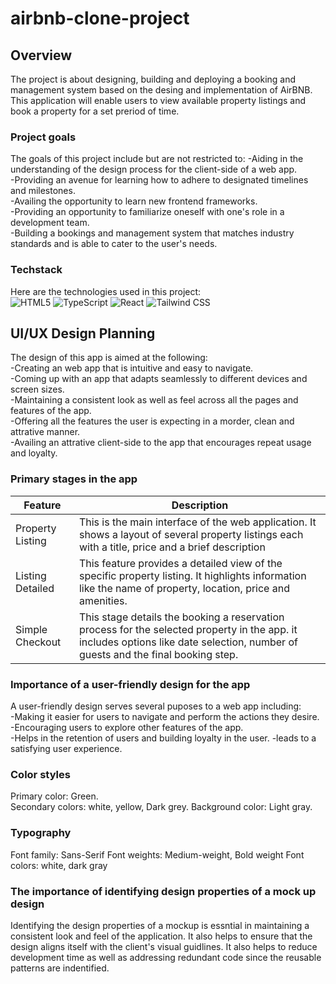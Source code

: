 # airbnb-clone-project

## Overview

The project is about designing, building and deploying a booking and management system based on the desing and implementation of AirBNB. This application will enable users to view available property listings and  book a property for a set preriod of time.

### Project goals

The goals of this project include but are not restricted to:
 -Aiding in the understanding of the design process for the client-side of a web app.  
 -Providing an avenue for learning how to adhere to designated timelines and milestones.  
 -Availing the opportunity to learn new frontend frameworks.  
 -Providing an opportunity to familiarize oneself with one's role in a development team.  
 -Building a bookings and management system that matches industry standards and is able to cater to the user's needs.  

### Techstack

 Here are the technologies used in this project:  
 ![HTML5](https://img.shields.io/badge/HTML5-FF5722?style=for-the-badge&logo=html5&logoColor=white)
![TypeScript](https://img.shields.io/badge/TypeScript-007ACC?style=for-the-badge&logo=typescript&logoColor=white)
![React](https://img.shields.io/badge/React-61DAFB?style=for-the-badge&logo=react&logoColor=black)
![Tailwind CSS](https://img.shields.io/badge/Tailwind_CSS-06B6D4?style=for-the-badge&logo=tailwind-css&logoColor=black)

## UI/UX Design Planning

The design of this app is aimed at the following:  
-Creating an web app that is intuitive and easy to navigate.  
-Coming up with an app that adapts seamlessly to different devices and screen sizes.  
-Maintaining a consistent look as well as feel across all the pages and features of the app.  
-Offering all the features the user is expecting in a morder, clean and attrative manner.  
-Availing an attrative client-side to the app that encourages repeat usage and loyalty.  

### Primary stages in the app

| Feature | Description |
| ------- | ----------- |
| Property Listing | This is the main interface of the web application. It shows a layout of several property listings each with a title, price and a brief description |
| Listing Detailed | This feature provides a detailed view of the specific property listing. It highlights information like the name of property, location, price and amenities.|
| Simple Checkout | This stage details the booking a reservation process for the selected property in the app. it includes options like date selection, number of guests and the final booking step.|

### Importance of a user-friendly design for the app

A user-friendly design serves several puposes to a web app including:  
-Making it easier for users to navigate and perform the actions they desire.  
-Encouraging users to explore other features of the app.  
-Helps in the retention of users and building loyalty in the user.
-leads to a satisfying user experience.  

### Color styles

Primary color: Green.  
Secondary colors: white, yellow, Dark grey.
Background color: Light gray.  

### Typography

Font family: Sans-Serif
Font weights: Medium-weight, Bold weight
Font colors: white, dark gray

### The importance of identifying design properties of a mock up design

Identifying the design properties of a mockup is essntial in maintaining a consistent look and feel of the application. It also helps to ensure that the design aligns itself with the client's visual guidlines. It also helps to reduce development time as well as addressing redundant code since the reusable patterns are indentified.  
